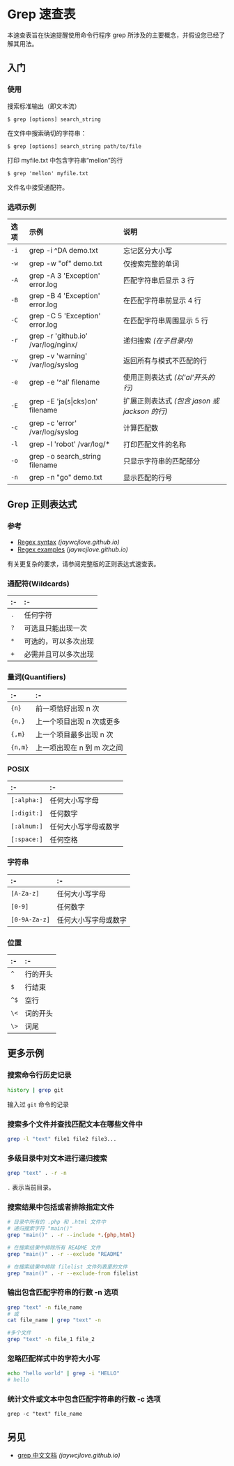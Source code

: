 Grep 速查表
===

本速查表旨在快速提醒使用命令行程序 grep 所涉及的主要概念，并假设您已经了解其用法。

入门
------
<!--rehype:body-class=cols-5-->

### 使用
<!--rehype:wrap-class=col-span-2-->

搜索标准输出（即文本流）

```shell
$ grep [options] search_string
```

在文件中搜索确切的字符串：

```shell
$ grep [options] search_string path/to/file
```

打印 myfile.txt 中包含字符串“mellon”的行

```shell
$ grep 'mellon' myfile.txt
```

文件名中接受通配符。

### 选项示例
<!--rehype:wrap-class=col-span-3-->

选项 | 示例 | 说明
:-|:-|:-
| `-i`   | grep -i ^DA demo.txt                  | 忘记区分大小写
| `-w`   | grep -w "of" demo.txt                 | 仅搜索完整的单词
| `-A`   | grep -A 3 'Exception' error.log       | 匹配字符串后显示 3 行
| `-B`   | grep -B 4 'Exception' error.log       | 在匹配字符串前显示 4 行
| `-C`   | grep -C 5 'Exception' error.log       | 在匹配字符串周围显示 5 行
| `-r`   | grep -r 'github.io' /var/log/nginx/   | 递归搜索 _(在子目录内)_
| `-v`   | grep -v 'warning' /var/log/syslog     | 返回所有与模式不匹配的行
| `-e`   | grep -e '^al' filename                | 使用正则表达式 _(以'al'开头的行)_
| `-E`   | grep -E 'ja(s\|cks)on' filename       | 扩展正则表达式 _(包含 jason 或 jackson 的行)_
| `-c`   | grep -c 'error' /var/log/syslog       | 计算匹配数
| `-l`   | grep -l 'robot' /var/log/*            | 打印匹配文件的名称
| `-o`   | grep -o search_string filename        | 只显示字符串的匹配部分
| `-n`   | grep -n "go" demo.txt                 | 显示匹配的行号

Grep 正则表达式
-------

### 参考

- [Regex syntax](./regex.md) _(jaywcjlove.github.io)_
- [Regex examples](./regex.md#正则表达式示例) _(jaywcjlove.github.io)_

有关更复杂的要求，请参阅完整版的正则表达式速查表。

### 通配符(Wildcards)

:- | :-
:- | :-
`.`   | 任何字符
`?`   | 可选且只能出现一次
`*`   | 可选的，可以多次出现
`+`   | 必需并且可以多次出现

### 量词(Quantifiers)

:- | :-
:- | :-
`{n}`    | 前一项恰好出现 n 次
`{n,}`   | 上一个项目出现 n 次或更多
`{,m}`   | 上一个项目最多出现 n 次
`{n,m}`  | 上一项出现在 n 到 m 次之间

### POSIX

:- | :-
:- | :-
`[:alpha:]`   | 任何大小写字母
`[:digit:]`   | 任何数字
`[:alnum:]`   | 任何大小写字母或数字
`[:space:]`   | 任何空格

### 字符串

:- | :-
:- | :-
`[A-Z­a-z]`    | 任何大小写字母
`[0-9]`       | 任何数字
`[0-9­A-Z­a-z]` | 任何大小写字母或数字

### 位置

:- | :-
:- | :-
`^` | 行的开头
`$` | 行结束
`^$` | 空行
`\<` | 词的开头
`\>` | 词尾

更多示例
----

### 搜索命令行历史记录

```bash
history | grep git
```

输入过 `git` 命令的记录

### 搜索多个文件并查找匹配文本在哪些文件中

```bash
grep -l "text" file1 file2 file3...
```

### 多级目录中对文本进行递归搜索

```bash
grep "text" . -r -n
```

`.` 表示当前目录。

### 搜索结果中包括或者排除指定文件
<!--rehype:wrap-class=row-span-2-->

```bash
# 目录中所有的 .php 和 .html 文件中
# 递归搜索字符 "main()"
grep "main()" . -r --include *.{php,html}

# 在搜索结果中排除所有 README 文件
grep "main()" . -r --exclude "README"

# 在搜索结果中排除 filelist 文件列表里的文件
grep "main()" . -r --exclude-from filelist
```

### 输出包含匹配字符串的行数 -n 选项
<!--rehype:wrap-class=row-span-2-->

```bash
grep "text" -n file_name
# 或
cat file_name | grep "text" -n

#多个文件
grep "text" -n file_1 file_2
```

### 忽略匹配样式中的字符大小写

```bash
echo "hello world" | grep -i "HELLO"
# hello
```

### 统计文件或文本中包含匹配字符串的行数 -c 选项

```
grep -c "text" file_name
```

另见
----

- [grep 中文文档](https://wangchujiang.com/linux-command/c/grep.html) _(jaywcjlove.github.io)_

